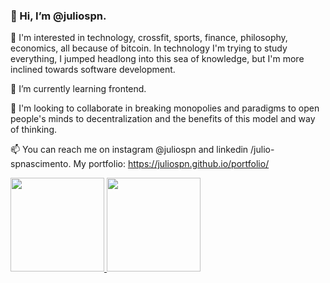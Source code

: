 ### 👋 Hi, I’m @juliospn.

👀 I'm interested in technology, crossfit, sports, finance, philosophy, economics, all because of bitcoin. In technology I'm trying to study everything, I jumped headlong into this sea of knowledge, but I'm more inclined towards software development.

🌱 I’m currently learning frontend.

💞️ I'm looking to collaborate in breaking monopolies and paradigms to open people's minds to decentralization and the benefits of this model and way of thinking.

📫 You can reach me on instagram @juliospn and linkedin /julio-spnascimento. My portfolio: https://juliospn.github.io/portfolio/

<div>
  <a href="https://github.com/juliospn">
  <img height="150em" src="https://github-readme-stats.vercel.app/api?username=juliospn&show_icons=true&theme=dark&include_all_commits=true&count_private=true"/>
  <img height="150em" src="https://github-readme-stats.vercel.app/api/top-langs/?username=juliospn&layout=compact&langs_count=7&theme=dark"/>
</div>
